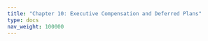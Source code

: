 ```yaml
---
title: "Chapter 10: Executive Compensation and Deferred Plans"
type: docs
nav_weight: 100000
---
```

